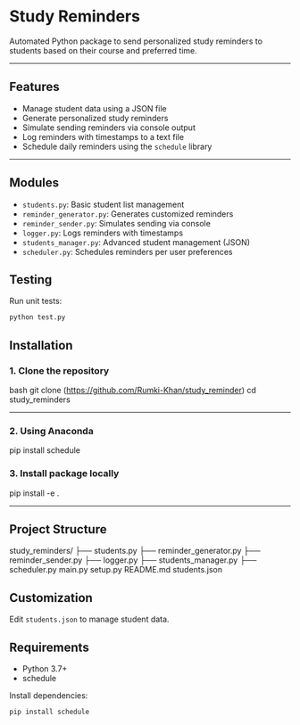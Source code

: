 # Study Reminders

Automated Python package to send personalized study reminders to students based on their course and preferred time.

---

## Features

- Manage student data using a JSON file
- Generate personalized study reminders
- Simulate sending reminders via console output
- Log reminders with timestamps to a text file
- Schedule daily reminders using the `schedule` library

---
## Modules

- `students.py`: Basic student list management
- `reminder_generator.py`: Generates customized reminders
- `reminder_sender.py`: Simulates sending via console
- `logger.py`: Logs reminders with timestamps
- `students_manager.py`: Advanced student management (JSON)
- `scheduler.py`: Schedules reminders per user preferences

## Testing

Run unit tests:
```bash
python test.py
```

##  Installation

### 1. Clone the repository

bash
git clone (https://github.com/Rumki-Khan/study_reminder)
cd study_reminders

----


### 2. Using Anaconda
pip install schedule


### 3. Install package locally
pip install -e .


-----

## Project Structure

study_reminders/
├── students.py
├── reminder_generator.py
├── reminder_sender.py
├── logger.py
├── students_manager.py
├── scheduler.py
main.py
setup.py
README.md
students.json

## Customization

Edit `students.json` to manage student data.

## Requirements

- Python 3.7+
- schedule

Install dependencies:
```bash
pip install schedule
```


